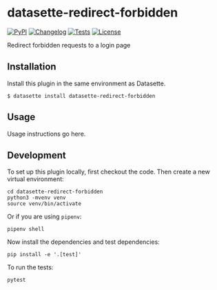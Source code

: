 # datasette-redirect-forbidden

[![PyPI](https://img.shields.io/pypi/v/datasette-redirect-forbidden.svg)](https://pypi.org/project/datasette-redirect-forbidden/)
[![Changelog](https://img.shields.io/github/v/release/simonw/datasette-redirect-forbidden?include_prereleases&label=changelog)](https://github.com/simonw/datasette-redirect-forbidden/releases)
[![Tests](https://github.com/simonw/datasette-redirect-forbidden/workflows/Test/badge.svg)](https://github.com/simonw/datasette-redirect-forbidden/actions?query=workflow%3ATest)
[![License](https://img.shields.io/badge/license-Apache%202.0-blue.svg)](https://github.com/simonw/datasette-redirect-forbidden/blob/main/LICENSE)

Redirect forbidden requests to a login page

## Installation

Install this plugin in the same environment as Datasette.

    $ datasette install datasette-redirect-forbidden

## Usage

Usage instructions go here.

## Development

To set up this plugin locally, first checkout the code. Then create a new virtual environment:

    cd datasette-redirect-forbidden
    python3 -mvenv venv
    source venv/bin/activate

Or if you are using `pipenv`:

    pipenv shell

Now install the dependencies and test dependencies:

    pip install -e '.[test]'

To run the tests:

    pytest
